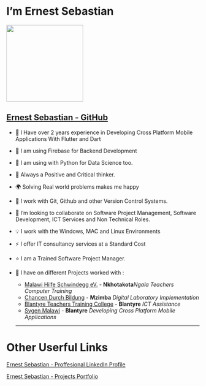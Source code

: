 # I’m Ernest Sebastian
<img src="https://user-images.githubusercontent.com/42617594/166211684-ec23a3d4-2dcd-437c-8a6a-a9d2f4b6c76a.jpg" height=200 width=200/>

## <a href="https://github.com/Xebastian" title="GitHub Profile">Ernest Sebastian - GitHub</a>
- 🌱 I Have over 2 years experience in Developing Cross Platform Mobile Applications With Flutter and Dart
- 🙌 I am using Firebase for Backend Development
- 🐍 I am using with Python for Data Science too.
- 🙂 Always a Positive and Critical thinker. 
- 🌍 Solving Real world problems makes me happy
- 🧩 I work with Git, Github and other Version Control Systems.
- 💞️ I’m looking to collaborate on Software Project Management, Software Development, ICT Services and Non Technical Roles.
- 💡 I work with the Windows, MAC and Linux Environments
- ⚡ I offer IT consultancy services at a Standard Cost
- ⭐ I am a Trained Software Project Manager.
- 🎒 I have on different Projects worked with :
  * <a href="https://malawi-hilfe-schwindegg.de/" title="Home M-HS. eV.">Malawi Hilfe Schwindegg eV.</a> - <b>Nkhotakota</b><i>Ngala Teachers Computer Training</i>
  * <a href="https://www.chancendurchbildung.de/" title="CdB eV.">Chancen Durch Bildung</a> - <b>Mzimba</b> <i>Digital Laboratory Implementation</i>
  * <a href="https://blantyrettc.wordpress.com" title="Blantyre Teachers Training College - Achieving Excellence">Blantyre Teachers Training College</a> - <b>Blantyre</b>  <i>ICT Assistance</i>
  * <a href="https://sygenmw.com/" title="Sygen Malawi - Tech Simplified">Sygen Malawi</a> - <b>Blantyre</b> <i> Developing Cross Platform Mobile Applications </i>
  
  __________________________________________
# Other Userful Links
  
  <a href="https://linkedin.com/in/sebastianernest" title="Linkedin Profile">Ernest Sebastian - Proffesional LinkedIn Profile</a>
  
  <a href="https://ernestsebastian.nicepage.io" title="Projects Portfolio">Ernest Sebastian - Projects Portfolio</a>
 
<!---
XeBastian/XeBastian is a ✨ special ✨ repository because its `README.md` (this file) appears on your GitHub profile.
You can click the Preview link to take a look at your changes.
--->
